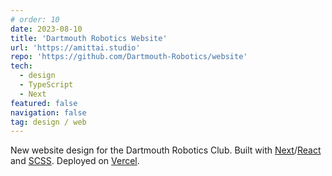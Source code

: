 ```yaml
---
# order: 10
date: 2023-08-10
title: 'Dartmouth Robotics Website'
url: 'https://amittai.studio'
repo: 'https://github.com/Dartmouth-Robotics/website'
tech:
  - design
  - TypeScript
  - Next
featured: false
navigation: false
tag: design / web
---
```


New website design for the Dartmouth Robotics Club.
Built with [Next][next]/[React][react] and [SCSS][scss].
Deployed on [Vercel][vercel].

[next]: https://nextjs.org
[react]: https://reactjs.org
[scss]: https://sass-lang.com
[vercel]: https://vercel.com
